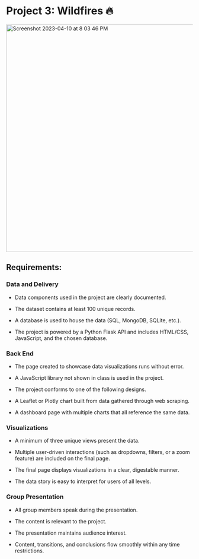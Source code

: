 # Project 3: Wildfires 🔥

<img width="613" alt="Screenshot 2023-04-10 at 8 03 46 PM" src="https://user-images.githubusercontent.com/119274891/231022049-302a84df-2d5d-4e94-840b-5a9cc1c25437.png">

## Requirements:

### Data and Delivery

  * Data components used in the project are clearly documented. 

  * The dataset contains at least 100 unique records. 

  * A database is used to house the data (SQL, MongoDB, SQLite, etc.). 

  * The project is powered by a Python Flask API and includes HTML/CSS, JavaScript, and the chosen database.

### Back End 

  * The page created to showcase data visualizations runs without error.

  * A JavaScript library not shown in class is used in the project. 

  * The project conforms to one of the following designs.

  * A Leaflet or Plotly chart built from data gathered through web scraping.

  * A dashboard page with multiple charts that all reference the same data.

### Visualizations

  * A minimum of three unique views present the data.

  * Multiple user-driven interactions (such as dropdowns, filters, or a zoom feature) are included on the final page. 

  * The final page displays visualizations in a clear, digestable manner. 

  * The data story is easy to interpret for users of all levels. 

### Group Presentation

  * All group members speak during the presentation. 

  * The content is relevant to the project. 

  * The presentation maintains audience interest. 

  * Content, transitions, and conclusions flow smoothly within any time restrictions. 
